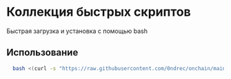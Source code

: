 
# Коллекция быстрых скриптов

Быстрая загрузка и установка с помощью bash


## Использование


```bash
  bash <(curl -s "https://raw.githubusercontent.com/0ndrec/onchain/main/toolchain/<name>.sh")

```
    
